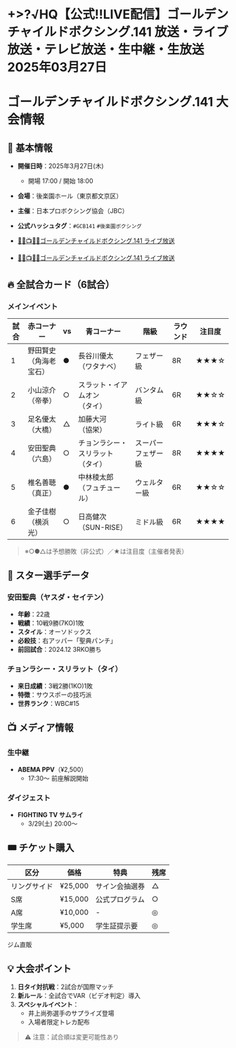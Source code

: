 # +>?√HQ【公式!!LIVE配信】ゴールデンチャイルドボクシング.141 放送・ライブ放送・テレビ放送・生中継・生放送 2025年03月27日

# ゴールデンチャイルドボクシング.141 大会情報

## 🥊 基本情報
- **開催日時**：2025年3月27日(木)  
  - 開場 17:00 / 開始 18:00  
- **会場**：後楽園ホール（東京都文京区）  
- **主催**：日本プロボクシング協会（JBC）  
- **公式ハッシュタグ**：`#GCB141` `#後楽園ボクシング`

- [🥊🔥📺👉🏻ゴールデンチャイルドボクシング.141 ライブ放送](https://jsports-hq.com/boxing/?rdr_boxing)

- [🥊🔥📺👉🏻ゴールデンチャイルドボクシング.141 ライブ放送](https://jsports-hq.com/boxing/?rdr_boxing)

## 🔥 全試合カード（6試合）
### メインイベント
| 試合 | 赤コーナー | vs | 青コーナー | 階級 | ラウンド | 注目度 |
|------|------------|----|------------|------|----------|--------|
| 1 | 野田賢史<br>（角海老宝石） | ● | 長谷川優太<br>（ワタナベ） | フェザー級 | 8R | ★★★☆ |
| 2 | 小山涼介<br>（帝拳） | ○ | スラット・イアムオン<br>（タイ） | バンタム級 | 6R | ★★☆☆ |
| 3 | 足名優太<br>（大橋） | △ | 加藤大河<br>（協栄） | ライト級 | 6R | ★★★☆ |
| 4 | 安田聖典<br>（六島） | ○ | チョンラシー・スリラット<br>（タイ） | スーパーフェザー級 | 8R | ★★★★ |
| 5 | 椎名善聴<br>（真正） | ● | 中林稜太郎<br>（フュチュール） | ウェルター級 | 6R | ★★☆☆ |
| 6 | 金子佳樹<br>（横浜光） | ○ | 日高健次<br>（SUN-RISE） | ミドル級 | 6R | ★★★★ |

> ※○●△は予想勝敗（非公式）／★は注目度（主催者発表）

## 🌟 スター選手データ
### 安田聖典（ヤスダ・セイテン）
- **年齢**：22歳  
- **戦績**：10戦9勝(7KO)1敗  
- **スタイル**：オーソドックス  
- **必殺技**：右アッパー「聖典パンチ」  
- **前回試合**：2024.12 3RKO勝ち  

### チョンラシー・スリラット（タイ）
- **来日成績**：3戦2勝(1KO)1敗  
- **特徴**：サウスポーの技巧派  
- **世界ランク**：WBC#15  

## 📺 メディア情報
### 生中継
- **ABEMA PPV**（¥2,500）  
  - 17:30～ 前座解説開始  


### ダイジェスト
- **FIGHTING TV サムライ**  
  - 3/29(土) 20:00～  

## 🎟️ チケット購入
| 区分 | 価格 | 特典 | 残席 |
|------|------|------|------|
| リングサイド | ¥25,000 | サイン会抽選券 | △ |
| S席 | ¥15,000 | 公式プログラム | ○ |
| A席 | ¥10,000 | - | ◎ |
| 学生席 | ¥5,000 | 学生証提示要 | ◎ |

 ジム直販  

## 💡 大会ポイント
1. **日タイ対抗戦**：2試合が国際マッチ  
2. **新ルール**：全試合でVAR（ビデオ判定）導入  
3. **スペシャルイベント**：  
   - 井上尚弥選手のサプライズ登場  
   - 入場者限定トレカ配布  

> ⚠️ 注意：試合順は変更可能性あり  
